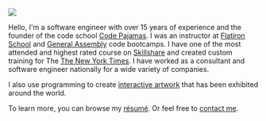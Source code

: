 <img src="https://hire.jonathangrover.com/images/jon-flying.png" align="center">

Hello, I'm a software engineer with over 15 years of experience and the founder of the code school <a href='https://codepajamas.com/' target='_blank'>Code Pajamas</a>. I was an instructor at <a href='https://flatironschool.com/' target='_blank'>Flatiron School</a> and <a href='https://generalassemb.ly/' target='_blank'>General Assembly</a> code bootcamps. I have one of the most attended and highest rated course on <a href='https://www.skillshare.com/classes/Build-an-HTML-and-CSS-Website-From-Scratch/1216366887/projects' target='_blank'>Skillshare</a> and created custom training for The <a href='https://www.nytimes.com/' target='_blank'>The New York Times</a>. I have worked as a consultant and software engineer nationally for a wide variety of companies. 

I also use programming to create <a href='https://jonathangrover.com/' target='_blank'>interactive artwork</a> that has been exhibited around the world. 

To learn more, you can browse my <a href='https://hire.jonathangrover.com/#resume'>résumé</a>. Or feel free to <a href='https://hire.jonathangrover.com/#contact'>contact me</a>.
